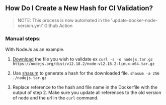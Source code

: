 ## How Do I Create a New Hash for CI Validation?

> NOTE: This process is now automated in the 'update-docker-node-version.yml' Github Action

### Manual steps:

With NodeJs as an example.

1. [Download](https://nodejs.org/dist/) the file you wish to validate
   ex `curl -s -o nodejs.tar.gz https://nodejs.org/dist/v12.18.2/node-v12.18.2-linux-x64.tar.gz`

1. Use [shasum](https://ss64.com/osx/shasum.html) to generate a hash for the downloaded file.
   `shasum -a 256 ./nodejs.tar.gz`

1. Replace reference to the hash and file name in the Dockerfile with the output of step 2. Make sure you update all references to the old version of node and the url in the `curl` command.
